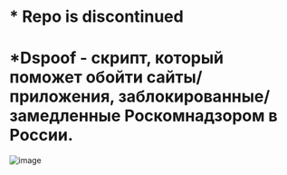 # * Repo is discontinued
# ***Dspoof - скрипт, который поможет обойти сайты/приложения, заблокированные/замедленные Роскомнадзором в России.**
![image](https://github.com/user-attachments/assets/f05a29b9-bd39-463a-bcd5-ede028f0173a)
